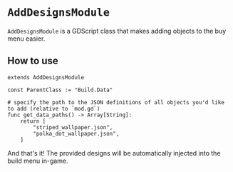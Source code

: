 # `AddDesignsModule`

`AddDesignsModule` is a GDScript class that makes adding objects to the buy menu easier.

## How to use

```
extends AddDesignsModule

const ParentClass := "Build.Data"

# specify the path to the JSON definitions of all objects you'd like to add (relative to `mod.gd`)
func get_data_paths() -> Array[String]:
    return [
        "striped_wallpaper.json",
        "polka_dot_wallpaper.json",
    ]
```

And that's it! The provided designs will be automatically injected into the build menu in-game.